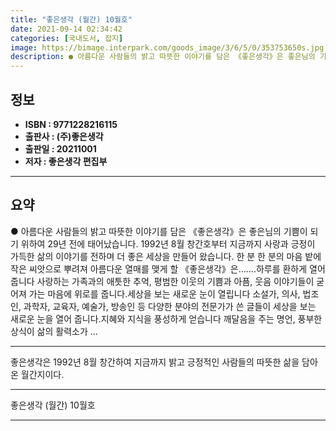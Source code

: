```yaml
---
title: "좋은생각 (월간) 10월호"
date: 2021-09-14 02:34:42
categories: [국내도서, 잡지]
image: https://bimage.interpark.com/goods_image/3/6/5/0/353753650s.jpg
description: ● 아름다운 사람들의 밝고 따뜻한 이야기를 담은 《좋은생각》은 좋은님의 기쁨이 되기 위하여 29년 전에 태어났습니다. 1992년 8월 창간호부터 지금까지 사랑과 긍정이 가득한 삶의 이야기를 전하며 더 좋은 세상을 만들어 왔습니다. 한 분 한 분의 마음 밭에 작은 씨앗으로 뿌려져 아름다
---
```


## **정보**

- **ISBN : 9771228216115**
- **출판사 : (주)좋은생각**
- **출판일 : 20211001**
- **저자 : 좋은생각 편집부**

------



## **요약**

●  아름다운 사람들의 밝고 따뜻한 이야기를 담은 《좋은생각》은 좋은님의 기쁨이 되기 위하여 29년 전에 태어났습니다. 1992년 8월 창간호부터 지금까지 사랑과 긍정이 가득한 삶의 이야기를 전하며 더 좋은 세상을 만들어 왔습니다. 한 분 한 분의 마음 밭에 작은 씨앗으로 뿌려져 아름다운 열매를 맺게 할 《좋은생각》은…….하루를 환하게 열어 줍니다 사랑하는 가족과의 애틋한 추억, 평범한 이웃의 기쁨과 아픔, 웃음 이야기들이 굳어져 가는 마음에 위로를 줍니다.세상을 보는 새로운 눈이 열립니다 소설가, 의사, 법조인, 과학자, 교육자, 예술가, 방송인 등 다양한 분야의 전문가가 쓴 글들이 세상을 보는 새로운 눈을 열어 줍니다.지혜와 지식을 풍성하게 얻습니다 깨달음을 주는 명언, 풍부한 상식이 삶의 활력소가 ...

------

좋은생각은 1992년 8월 창간하여 지금까지 밝고 긍정적인 사람들의 따뜻한 삶을 담아온 월간지이다.

------


좋은생각 (월간) 10월호 

------


